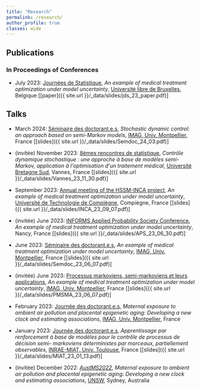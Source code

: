 ```yaml
---
title: "Research"
permalink: /research/
author_profile: true
classes: wide
---
```


## Publications 

### In Proceedings of Conferences 
- July 2023: [Journées de Statistique](https://jds2023.sciencesconf.org/), *An example of medical treatment optimization under model uncertainty*, [Université libre de Bruxelles](https://www.ulb.be/), Belgique \[[paper]({{ site.url }}/_data/slides/jds_23_paper.pdf)\]

## Talks 

- March 2024: [Séminaire des doctorant.e.s](https://imag.umontpellier.fr/?page_id=625&idsem=596), *Stochastic dynamic control: an approach based on semi-Markov models*, [IMAG, Univ. Montpellier](https://imag.umontpellier.fr/?page_id=785&idsem=596), France \[[slides]({{ site.url }}/_data/slides/Semdoc_24_03.pdf)\]

- (invitée) November 2023: [8èmes rencontres de statistique](https://www.lebesgue.fr/fr/rencontresstat23/programme), *Contrôle dynamique stochastique : une approche à base de modèles semi-Markov, application à l'optimisation d'un traitement médical*, [Université Bretagne Sud](https://www-facultesciences.univ-ubs.fr/fr/index.html), Vannes, France \[[slides]({{ site.url }}/_data/slides/Vannes_23_11_30.pdf)\]

- September 2023: [Annual meeting of the HSSM-INCA project](https://groupes.renater.fr/wiki/hsmm-inca/public/index), *An example of medical treatment optimization under model uncertainty*, [Université de Technologie de Compiègne](https://www.utc.fr/), Compiègne, France \[[slides]({{ site.url }}/_data/slides/INCA_23_09_07.pdf)\]

- (invitée) June 2023: [INFORMS Applied Probability Society Conference](https://informs-aps2023.event.univ-lorraine.fr/), *An example of medical treatment optimization under model uncertainty*, Nancy, France \[[slides]({{ site.url }}/_data/slides/APS_23_06_30.pdf)\]

- June 2023: [Séminaire des doctorant.e.s](https://imag.umontpellier.fr/?page_id=625&idsem=596), *An example of medical treatment optimization under model uncertainty*, [IMAG, Univ. Montpellier](https://imag.umontpellier.fr/?page_id=1172&lang=en), France \[[slides]({{ site.url }}/_data/slides/Semdoc_23_06_07.pdf)\]

- (invitée) June 2023: [Processus markoviens, semi-markoviens et leurs applications](https://pmsma.sciencesconf.org/), *An example of medical treatment optimization under model uncertainty*, [IMAG, Univ. Montpellier](https://imag.umontpellier.fr/?page_id=1172&lang=en), France \[[slides]({{ site.url }}/_data/slides/PMSMA_23_06_07.pdf)\]

- February 2023: [Journée des doctorant.e.s](https://imag.umontpellier.fr/?page_id=526&idseance=5210), *Maternal exposure to ambient air pollution and placental epigenetic aging: Developing a new clock and estimating associations*, [IMAG, Univ. Montpellier](https://imag.umontpellier.fr/?page_id=1172&lang=en), France

- January 2023: [Journée des doctorant.e.s](https://miat.inrae.fr/site/images/e/ec/Programme-seminaire-doctorants-2023.pdf), *Apprentissage par renforcement à base de modèles pour le contrôle de processus de décision semi-
markoviens déterministes par morceaux, partiellement observables*, [INRAE-MIAT, Univ. Toulouse](https://miat.inrae.fr/site/Accueil), France \[[slides]({{ site.url }}/_data/slides/MIAT_23_01_13.pdf)\]

- (invitée) December 2022: [*AustMS2022*](https://conference.unsw.edu.au/en/austms2022), *Maternal exposure to ambient air pollution and placental epigenetic aging: Developing a new clock and estimating associations*, [UNSW](https://www.unsw.edu.au/), Sydney, Australia